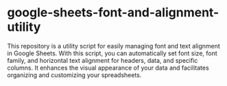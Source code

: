 # google-sheets-font-and-alignment-utility
This repository is a utility script for easily managing font and text alignment in Google Sheets. With this script, you can automatically set font size, font family, and horizontal text alignment for headers, data, and specific columns. It enhances the visual appearance of your data and facilitates organizing and customizing your spreadsheets.
